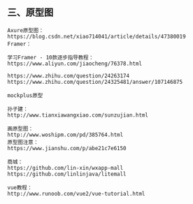 三、原型图
-
	Axure原型图：
	https://blog.csdn.net/xiao714041/article/details/47380019
	Framer：
	
	学习Framer - 10款逐步指导教程：
	https://www.aliyun.com/jiaocheng/76378.html
	
	https://www.zhihu.com/question/24263174
	https://www.zhihu.com/question/24325481/answer/107146875
	
	mockplus原型
	
	孙子建：
	http://www.tianxiawangxiao.com/sunzujian.html
	
	画原型图：
	http://www.woshipm.com/pd/385764.html
	原型图注意：
	https://www.jianshu.com/p/abe21c7e6150
	
	商城：
	https://github.com/lin-xin/wxapp-mall
	https://github.com/linlinjava/litemall
	
	vue教程：
	http://www.runoob.com/vue2/vue-tutorial.html